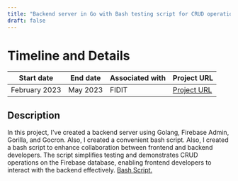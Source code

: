```yaml
---
title: "Backend server in Go with Bash testing script for CRUD operations on Firebase"
draft: false
---
```


# Timeline and Details
| Start date    | End date      | Associated with | Project URL                                                                        |
| ------------- | ------------- | --------------- | ---------------------------------------------------------------------------------- |
| February 2023 | May 2023 | FIDIT           | [Project URL](https://github.com/ajanach/betmet-backend) |

## Description
In this project, I've created a backend server using Golang, Firebase Admin, Gorilla, and Gocron. Also, I created a convenient bash script. Also, I created a bash script to enhance collaboration between frontend and backend developers. The script simplifies testing and demonstrates CRUD operations on the Firebase database, enabling frontend developers to interact with the backend effectively. [Bash Script.](https://github.com/ajanach/betmet-backend/blob/master/CRUD_test/data_manipulation_firestore_with_backend.sh)

